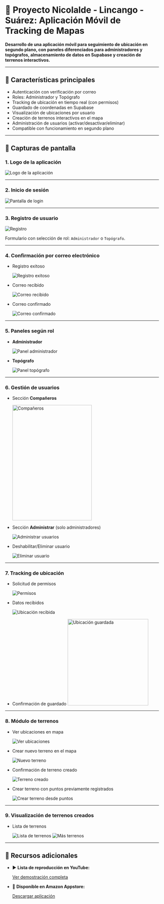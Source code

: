 # 📍 Proyecto Nicolalde - Lincango - Suárez: Aplicación Móvil de Tracking de Mapas

**Desarrollo de una aplicación móvil para seguimiento de ubicación en segundo plano, con paneles diferenciados para administradores y topógrafos, almacenamiento de datos en Supabase y creación de terrenos interactivos.**

---

## 🚀 Características principales

* Autenticación con verificación por correo
* Roles: Administrador y Topógrafo
* Tracking de ubicación en tiempo real (con permisos)
* Guardado de coordenadas en Supabase
* Visualización de ubicaciones por usuario
* Creación de terrenos interactivos en el mapa
* Administración de usuarios (activar/desactivar/eliminar)
* Compatible con funcionamiento en segundo plano

---

## 📱 Capturas de pantalla

### 1. Logo de la aplicación

![Logo de la aplicación](https://github.com/user-attachments/assets/686a8087-7c73-4acf-88f2-9b1084fce949)

---

### 2. Inicio de sesión

![Pantalla de login](https://github.com/user-attachments/assets/6c3ead37-7555-4387-9aa4-944c5a5c7e49)

---

### 3. Registro de usuario

![Registro](https://github.com/user-attachments/assets/42b221ea-9ccb-477b-bcc4-2484b293638d)

Formulario con selección de rol: `Administrador` o `Topógrafo`.

---

### 4. Confirmación por correo electrónico

* Registro exitoso
  
  ![Registro exitoso](https://github.com/user-attachments/assets/ceef4ae0-865a-4711-bb79-1755e746dcbb)

* Correo recibido
  
  ![Correo recibido](https://github.com/user-attachments/assets/15a039e2-1229-447f-a488-11b1afd3c97f)

* Correo confirmado
  
  ![Correo confirmado](https://github.com/user-attachments/assets/131743fa-da07-4bcd-88ed-5bbc0fc8d6cb)

---

### 5. Paneles según rol

* **Administrador**
  
  ![Panel administrador](https://github.com/user-attachments/assets/bb8f4c85-de77-489f-9e2f-bea8a517518d)

* **Topógrafo**
  
  ![Panel topógrafo](https://github.com/user-attachments/assets/4cedf80c-3e38-4e3f-b6b4-5d650d453b57)

---

### 6. Gestión de usuarios

* Sección **Compañeros**

  <img width="260" height="377" alt="Compañeros" src="https://github.com/user-attachments/assets/f6535c09-8b20-45f1-8cb9-114c08e73c64" />

* Sección **Administrar** (solo administradores)
  
  ![Administrar usuarios](https://github.com/user-attachments/assets/cc6a2100-e4b0-48d5-bb5b-0cce72dd6534)

* Deshabilitar/Eliminar usuario
  
  ![Eliminar usuario](https://github.com/user-attachments/assets/c36b4eb7-0b3e-45d3-8eca-df82170bfab3)

---

### 7. Tracking de ubicación

* Solicitud de permisos
  
  ![Permisos](https://github.com/user-attachments/assets/7b58d0c0-c14c-49a2-bbb6-d51b3f49f3be)

* Datos recibidos
  
  ![Ubicación recibida](https://github.com/user-attachments/assets/a578c270-68c1-4256-a18f-133458320b71)

* Confirmación de guardado <img width="264" height="282" alt="Ubicación guardada" src="https://github.com/user-attachments/assets/2c27d086-7101-4126-9825-9200a2f6cd44" />

---

### 8. Módulo de terrenos

* Ver ubicaciones en mapa
  
  ![Ver ubicaciones](https://github.com/user-attachments/assets/e8ae1788-873e-44df-b11c-1f0370b2e626)

* Crear nuevo terreno en el mapa
  
  ![Nuevo terreno](https://github.com/user-attachments/assets/ca7c95d4-013d-438e-8ef0-c4bd94723e68)

* Confirmación de terreno creado
  
  ![Terreno creado](https://github.com/user-attachments/assets/9b83e721-355b-468f-9ac0-da7d87848c2a)

* Crear terreno con puntos previamente registrados
  
  ![Crear terreno desde puntos](https://github.com/user-attachments/assets/c27a732f-c3a4-4eff-a961-008580d826db)

---

### 9. Visualización de terrenos creados

* Lista de terrenos
  
  ![Lista de terrenos](https://github.com/user-attachments/assets/6780031d-a4ff-4219-8b74-b175bd6eefdb)
  ![Más terrenos](https://github.com/user-attachments/assets/a6e4cf04-5d1c-45fe-a1aa-c9a8c5b692f8)

---

## 🔗 Recursos adicionales

* ▶️ **Lista de reproducción en YouTube:**
  
  [Ver demostración completa](https://youtube.com/playlist?list=PLGmJaTZQ0n0tM8js6xIsj_DPnQQSH8mWc&si=rlgVzXfQ7xADGX3C)

* 🛒 **Disponible en Amazon Appstore:**
  
  [Descargar aplicación](https://www.amazon.com/gp/product/B0FKLBD29R)

